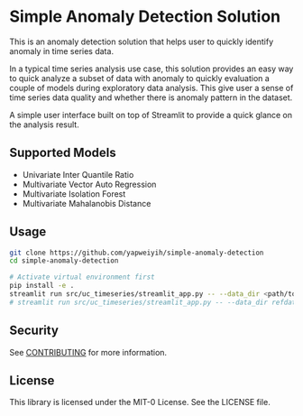 # Simple Anomaly Detection Solution

This is an anomaly detection solution that helps user to quickly identify anomaly in time series data.

In a typical time series analysis use case, this solution provides an easy way to quick analyze a subset of data with anomaly to quickly evaluation a couple of models during exploratory data analysis. This give user a sense of time series data quality and whether there is anomaly pattern in the dataset.

A simple user interface built on top of Streamlit to provide a quick glance on the analysis result.

## Supported Models

- Univariate Inter Quantile Ratio
- Multivariate Vector Auto Regression
- Multivariate Isolation Forest
- Multivariate Mahalanobis Distance

## Usage

```bash
git clone https://github.com/yapweiyih/simple-anomaly-detection
cd simple-anomaly-detection

# Activate virtual environment first
pip install -e .
streamlit run src/uc_timeseries/streamlit_app.py -- --data_dir <path/to/data/>
# streamlit run src/uc_timeseries/streamlit_app.py -- --data_dir refdata

```

## Security

See [CONTRIBUTING](CONTRIBUTING.md#security-issue-notifications) for more information.

## License

This library is licensed under the MIT-0 License. See the LICENSE file.